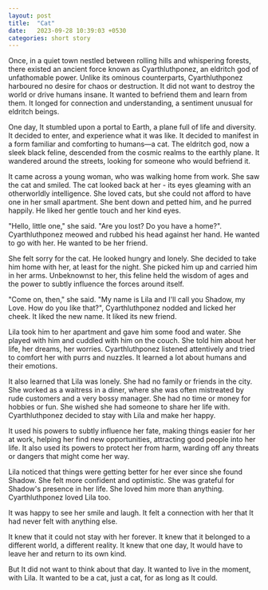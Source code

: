 ```yaml
---
layout: post
title:  "Cat"
date:   2023-09-28 10:39:03 +0530
categories: short story
---
```


Once, in a quiet town nestled between rolling hills and whispering forests, there existed an ancient force known as Cyarthluthponez, an eldritch god of unfathomable power. Unlike its ominous counterparts, Cyarthluthponez harboured no desire for chaos or destruction. It did not want to destroy the world or drive humans insane. It wanted to befriend them and learn from them. It longed for connection and understanding, a sentiment unusual for eldritch beings.

One day, It stumbled upon a portal to Earth, a plane full of life and diversity. It decided to enter, and experience what it was like. It decided to manifest in a form familiar and comforting to humans—a cat. The eldritch god, now a sleek black feline, descended from the cosmic realms to the earthly plane. It wandered around the streets, looking for someone who would befriend it.

It came across a young woman, who was walking home from work. She saw the cat and smiled. The cat looked back at her - its eyes gleaming with an otherworldly intelligence. She loved cats, but she could not afford to have one in her small apartment. She bent down and petted him, and he purred happily. He liked her gentle touch and her kind eyes.

"Hello, little one," she said. "Are you lost? Do you have a home?". Cyarthluthponez meowed and rubbed his head against her hand. He wanted to go with her. He wanted to be her friend.

She felt sorry for the cat. He looked hungry and lonely. She decided to take him home with her, at least for the night. She picked him up and carried him in her arms. Unbeknownst to her, this feline held the wisdom of ages and the power to subtly influence the forces around itself.

"Come on, then," she said. "My name is Lila and I'll call you Shadow, my Love. How do you like that?", Cyarthluthponez nodded and licked her cheek. It liked the new name. It liked its new friend.

Lila took him to her apartment and gave him some food and water. She played with him and cuddled with him on the couch. She told him about her life, her dreams, her worries. Cyarthluthponez listened attentively and tried to comfort her with purrs and nuzzles. It learned a lot about humans and their emotions.

It also learned that Lila was lonely. She had no family or friends in the city. She worked as a waitress in a diner, where she was often mistreated by rude customers and a very bossy manager. She had no time or money for hobbies or fun. She wished she had someone to share her life with. Cyarthluthponez decided to stay with Lila and make her happy.

It used his powers to subtly influence her fate, making things easier for her at work, helping her find new opportunities, attracting good people into her life. It also used its powers to protect her from harm, warding off any threats or dangers that might come her way.

Lila noticed that things were getting better for her ever since she found Shadow. She felt more confident and optimistic. She was grateful for Shadow's presence in her life. She loved him more than anything. Cyarthluthponez loved Lila too.

It was happy to see her smile and laugh. It felt a connection with her that It had never felt with anything else.

It knew that it could not stay with her forever. It knew that it belonged to a different world, a different reality. It knew that one day, It would have to leave her and return to its own kind.

But It did not want to think about that day. It wanted to live in the moment, with Lila. It wanted to be a cat, just a cat, for as long as It could.
